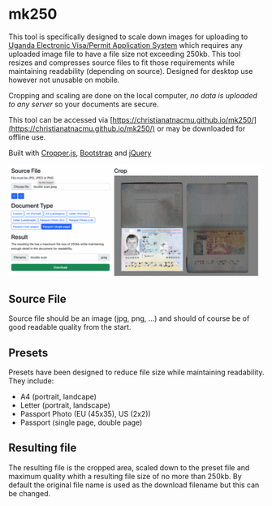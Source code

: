 # mk250
This tool is specifically designed to scale down images for uploading to [Uganda Electronic Visa/Permit Application System](https://visas.immigration.go.ug/) which requires any uploaded image file to have a file size not exceeding 250kb. This tool resizes and compresses source files to fit those requirements while maintaining readability (depending on source). Designed for desktop use however not unusable on mobile.

Cropping and scaling are done on the local computer, *no data is uploaded to any server* so your documents are secure.

This tool can be accessed via [https://christianatnacmu.github.io/mk250/](https://christianatnacmu.github.io/mk250/) or may be downloaded for offline use.

Built with [Cropper.js](https://github.com/fengyuanchen/cropperjs), [Bootstrap](https://github.com/twbs/bootstrap) and [jQuery](https://github.com/jquery/jquery)

![Screenshot](https://github.com/christianatnacmu/mk250/blob/main/screenshot.png?raw=true)



## Source File
Source file should be an image (jpg, png, ...) and should of course be of good readable quality from the start. 

## Presets
Presets have been designed to reduce file size while maintaining readability. They include:
* A4 (portrait, landcape)
* Letter (portrait, landscape)
* Passport Photo (EU (45x35), US (2x2))
* Passport (single page, double page)

## Resulting file
The resulting file is the cropped area, scaled down to the preset file and maximum quality whith a resulting file size of no more than 250kb. By default the original file name is used as the download filename but this can be changed.
